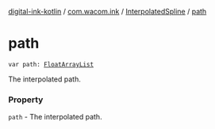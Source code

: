 [digital-ink-kotlin](../../index.md) / [com.wacom.ink](../index.md) / [InterpolatedSpline](index.md) / [path](./path.md)

# path

`var path: `[`FloatArrayList`](../-float-array-list/index.md)

The interpolated path.

### Property

`path` - The interpolated path.